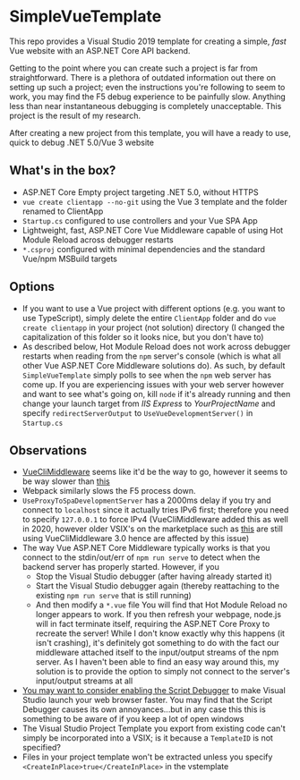 # SimpleVueTemplate

This repo provides a Visual Studio 2019 template for creating a simple, *fast* Vue website with an ASP.NET Core API backend.

Getting to the point where you can create such a project is far from straightforward. There is a plethora of outdated information out there on setting up such a project; even
the instructions you're following to seem to work, you may find the F5 debug experience to be painfully slow. Anything less than near instantaneous debugging is completely unacceptable. This project is the result of my research.

After creating a new project from this template, you will have a ready to use, quick to debug .NET 5.0/Vue 3 website

## What's in the box?

* ASP.NET Core Empty project targeting .NET 5.0, without HTTPS
* `vue create clientapp --no-git` using the Vue 3 template and the folder renamed to ClientApp
* `Startup.cs` configured to use controllers and your Vue SPA App
* Lightweight, fast, ASP.NET Core Vue Middleware capable of using Hot Module Reload across debugger restarts
* `*.csproj` configured with minimal dependencies and the standard Vue/npm MSBuild targets

## Options

* If you want to use a Vue project with different options (e.g. you want to use TypeScript), simply delete the entire `ClientApp` folder and do `vue create clientapp` in your project (not solution) directory (I changed the capitalization of this folder so it looks nice, but you don't have to)
* As described below, Hot Module Reload does not work across debugger restarts when reading from the `npm` server's console (which is what all other Vue ASP.NET Core Middleware solutions do). As such, by default `SimpleVueTemplate` simply polls to
see when the `npm` web server has come up. If you are experiencing issues with your web server however and want to see what's going on, kill `node` if it's already running and then change your launch target from *IIS Express* to *YourProjectName* and specify `redirectServerOutput` to `UseVueDevelopmentServer()` in `Startup.cs`

## Observations

* [VueCliMiddleware](https://github.com/EEParker/aspnetcore-vueclimiddleware) seems like it'd be the way to go, however it seems to be way slower than [this](https://www.c-sharpcorner.com/article/getting-started-with-vue-js-and-net-core-32/)
* Webpack similarly slows the F5 process down.
* `UseProxyToSpaDevelopmentServer` has a 2000ms delay if you try and connect to `localhost` since it actually tries IPv6 first; therefore you need to specify `127.0.0.1` to force IPv4 (VueCliMiddleware added this as well in 2020, however older VSIX's on the marketplace such as [this](https://marketplace.visualstudio.com/items?itemName=alexandredotnet.netcorevuejs) are still using VueCliMiddleware 3.0 hence are affected by this issue)
* The way Vue ASP.NET Core Middleware typically works is that you connect to the stdin/out/err of `npm run serve` to detect when the backend server has properly started. However, if you
    * Stop the Visual Studio debugger (after having already started it)
    * Start the Visual Studio debugger again (thereby reattaching to the existing `npm run serve` that is still running)
    * And then modify a `*.vue` file
  You will find that Hot Module Reload no longer appears to work. If you then refresh your webpage, node.js will in fact terminate itself, requiring the ASP.NET Core Proxy to recreate the server! While I don't know exactly why this happens (it isn't crashing), it's definitely got something to do with the fact our middleware attached itself to the input/output streams of the npm server. As I haven't been able to find an easy way around this, my solution is to provide the option to simply not connect to the server's input/output streams at all
* [You may want to consider enabling the Script Debugger](https://www.reddit.com/r/dotnet/comments/unzi8b/psa_the_more_windows_you_have_open_the_longer_it/) to make Visual Studio launch your web browser faster. You may find that the Script Debugger causes its own annoyances...but in any case this this is something to be aware of if you keep a lot of open windows
* The Visual Studio Project Template you export from existing code can't simply be incorporated into a VSIX; is it because a `TemplateID` is not specified?
* Files in your project template won't be extracted unless you specify `<CreateInPlace>true</CreateInPlace>` in the vstemplate
